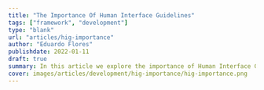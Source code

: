 ```yaml
---
title: "The Importance Of Human Interface Guidelines"
tags: ["framework", "development"]
type: "blank"
url: "articles/hig-importance"
author: "Eduardo Flores"
publishdate: 2022-01-11
draft: true
summary: In this article we explore the importance of Human Interface Guidelines in software development.
cover: images/articles/development/hig-importance/hig-importance.png
---
```


